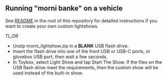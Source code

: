 ## Running "morni banke" on a vehicle

See [README](/README.md) in the root of this repository for detailed instructions if you want to create your own custom lightshows.

TL;DR
- Unzip morni_lightshow.zip in a **BLANK** USB flash drive. 
- Insert the flash drive into one of the front USB or USB-C ports, or glovebox USB port, then wait a few seconds.
- In Toybox, select Light Show and tap Start The Show. If the files on the USB flash drive meet the requirements, then the custom show will be used instead of the built-in show. 